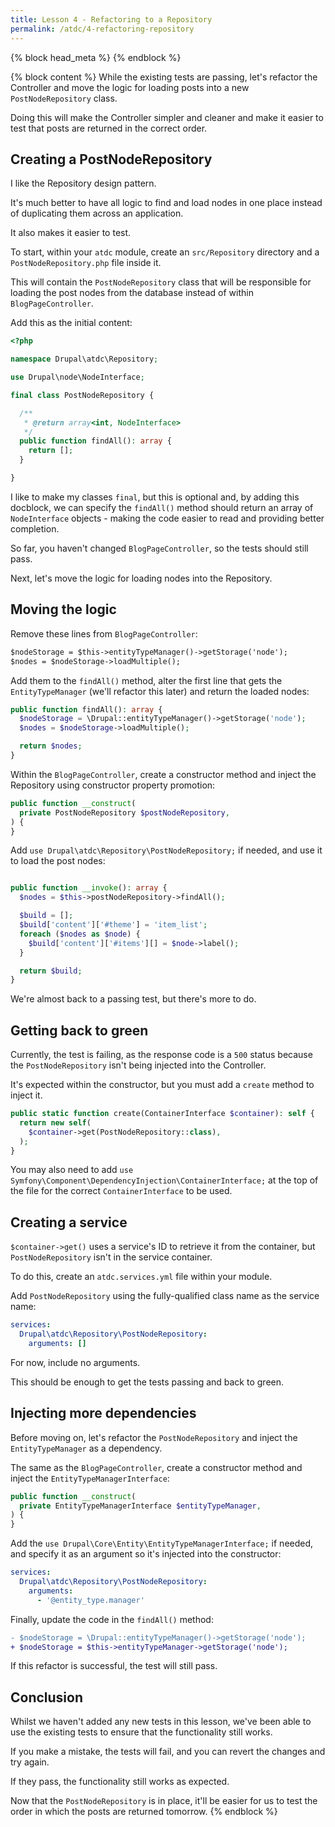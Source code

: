 ```yaml
---
title: Lesson 4 - Refactoring to a Repository
permalink: /atdc/4-refactoring-repository
---
```


{% block head_meta %}
<meta name="robots" content="noindex">
{% endblock %}

{% block content %}
While the existing tests are passing, let's refactor the Controller and move the logic for loading posts into a new `PostNodeRepository` class.

Doing this will make the Controller simpler and cleaner and make it easier to test that posts are returned in the correct order.

## Creating a PostNodeRepository

I like the Repository design pattern.

It's much better to have all logic to find and load nodes in one place instead of duplicating them across an application.

It also makes it easier to test.

To start, within your `atdc` module, create an `src/Repository` directory and a `PostNodeRepository.php` file inside it.

This will contain the `PostNodeRepository` class that will be responsible for loading the post nodes from the database instead of within `BlogPageController`.

Add this as the initial content:

```php
<?php

namespace Drupal\atdc\Repository;

use Drupal\node\NodeInterface;

final class PostNodeRepository {

  /**
   * @return array<int, NodeInterface>
   */
  public function findAll(): array {
    return [];
  }

}
```

I like to make my classes `final`, but this is optional and, by adding this docblock, we can specify the `findAll()` method should return an array of `NodeInterface` objects - making the code easier to read and providing better completion.

So far, you haven't changed `BlogPageController`, so the tests should still pass.

Next, let's move the logic for loading nodes into the Repository.

## Moving the logic

Remove these lines from `BlogPageController`:

```diff
$nodeStorage = $this->entityTypeManager()->getStorage('node');
$nodes = $nodeStorage->loadMultiple();
```

Add them to the `findAll()` method, alter the first line that gets the `EntityTypeManager` (we'll refactor this later) and return the loaded nodes:

```php
public function findAll(): array {
  $nodeStorage = \Drupal::entityTypeManager()->getStorage('node');
  $nodes = $nodeStorage->loadMultiple();

  return $nodes;
}
```

Within the `BlogPageController`, create a constructor method and inject the Repository using constructor property promotion:

```php
public function __construct(
  private PostNodeRepository $postNodeRepository,
) {
}
```

Add `use Drupal\atdc\Repository\PostNodeRepository;` if needed, and use it to load the post nodes:

```php

public function __invoke(): array {
  $nodes = $this->postNodeRepository->findAll();

  $build = [];
  $build['content']['#theme'] = 'item_list';
  foreach ($nodes as $node) {
    $build['content']['#items'][] = $node->label();
  }

  return $build;
}
```

We're almost back to a passing test, but there's more to do.

## Getting back to green

Currently, the test is failing, as the response code is a `500` status because the `PostNodeRepository` isn't being injected into the Controller.

It's expected within the constructor, but you must add a `create` method to inject it.

```php
public static function create(ContainerInterface $container): self {
  return new self(
    $container->get(PostNodeRepository::class),
  );
}
```

You may also need to add `use Symfony\Component\DependencyInjection\ContainerInterface;` at the top of the file for the correct `ContainerInterface` to be used.

## Creating a service

`$container->get()` uses a service's ID to retrieve it from the container, but `PostNodeRepository` isn't in the service container.

To do this, create an `atdc.services.yml` file within your module.

Add `PostNodeRepository` using the fully-qualified class name as the service name:

```yaml
services:
  Drupal\atdc\Repository\PostNodeRepository:
    arguments: []
```

For now, include no arguments.

This should be enough to get the tests passing and back to green.

## Injecting more dependencies

Before moving on, let's refactor the `PostNodeRepository` and inject the `EntityTypeManager` as a dependency.

The same as the `BlogPageController`, create a constructor method and inject the `EntityTypeManagerInterface`:

```php
public function __construct(
  private EntityTypeManagerInterface $entityTypeManager,
) {
}
```

Add the `use Drupal\Core\Entity\EntityTypeManagerInterface;` if needed, and specify it as an argument so it's injected into the constructor:

```yaml
services:
  Drupal\atdc\Repository\PostNodeRepository:
    arguments:
      - '@entity_type.manager'
```

Finally, update the code in the `findAll()` method:

```diff
- $nodeStorage = \Drupal::entityTypeManager()->getStorage('node');
+ $nodeStorage = $this->entityTypeManager->getStorage('node');
```

If this refactor is successful, the test will still pass.

## Conclusion

Whilst we haven't added any new tests in this lesson, we've been able to use the existing tests to ensure that the functionality still works.

If you make a mistake, the tests will fail, and you can revert the changes and try again.

If they pass, the functionality still works as expected.

Now that the `PostNodeRepository` is in place, it'll be easier for us to test the order in which the posts are returned tomorrow.
{% endblock %}
